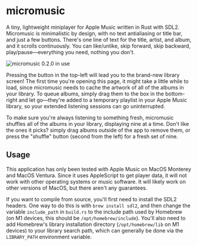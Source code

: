 # micromusic
A tiny, lightweight miniplayer for Apple Music written in Rust with SDL2. Micromusic is minimalistic by design, with no text antialiasing or title bar, and just a few buttons. There's one line of text for the title, artist, and album, and it scrolls continuously. You can like/unlike, skip forward, skip backward, play/pause—everything you need, nothing you don't.

![micromusic 0.2.0 in use](https://user-images.githubusercontent.com/29758429/210676224-7c595c26-bee1-4359-b41a-eeaf79173818.gif)

Pressing the button in the top-left will lead you to the brand-new library screen! The first time you're opening this page, it might take a little while to load, since micromusic needs to cache the artwork of all of the albums in your library. To queue albums, simply drag them to the box in the bottom-right and let go—they're added to a temporary playlist in your Apple Music library, so your extended listening sessions can go uninterrupted.

To make sure you're always listening to something fresh, micromusic shuffles all of the albums in your library, displaying nine at a time. Don't like the ones it picks? simply drag albums outside of the app to remove them, or press the "shuffle" button (second from the left) for a fresh set of nine.

## Usage

This application has only been tested with Apple Music on MacOS Monterey and MacOS Ventura. Since it uses AppleScript to get player data, it will not work with other operating systems or music software. It will likely work on other versions of MacOS, but there aren't any guarantees. 

If you want to compile from source, you'll first need to install the SDL2 headers. One way to do this is with `brew install sdl2`, and then change the variable `include_path` in `build.rs` to the include path used by Homebrew (on M1 devices, this should be `/opt/homebrew/include`). You'll also need to add Homebrew's library installation directory (`/opt/homebrew/lib` on M1 devices) to your library search path, which can generally be done via the `LIBRARY_PATH` environment variable. 
